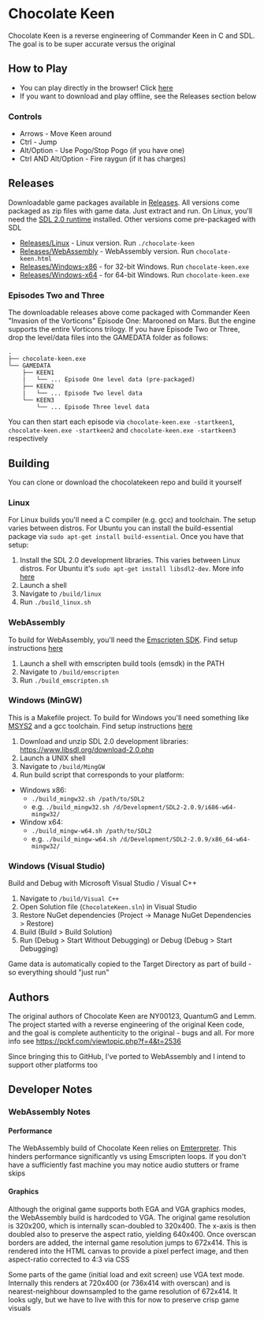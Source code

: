 # Chocolate Keen
Chocolate Keen is a reverse engineering of Commander Keen in C and SDL. The goal is to be super accurate versus the original

## How to Play
* You can play directly in the browser! Click <a href="http://www.jamesfmackenzie.com/chocolatekeen">here</a>
* If you want to download and play offline, see the Releases section below  

### Controls
* Arrows - Move Keen around
* Ctrl - Jump
* Alt/Option - Use Pogo/Stop Pogo (if you have one)
* Ctrl AND Alt/Option - Fire raygun (if it has charges)

## Releases
Downloadable game packages available in <a href="https://github.com/jamesfmackenzie/chocolatekeen/tree/master/Releases">Releases</a>. All versions come packaged as zip files with game data. Just extract and run. On Linux, you'll need the <a href="https://wiki.libsdl.org/Installation#Linux.2FUnix" target="_blank">SDL 2.0 runtime</a> installed. Other versions come pre-packaged with SDL

* <a href="https://github.com/jamesfmackenzie/chocolatekeen/tree/master/Releases/Linux">Releases/Linux</a> - Linux version. Run `./chocolate-keen`
* <a href="https://github.com/jamesfmackenzie/chocolatekeen/tree/master/Releases/WebAssembly">Releases/WebAssembly</a> - WebAssembly version. Run `chocolate-keen.html`
* <a href="https://github.com/jamesfmackenzie/chocolatekeen/tree/master/Releases/Windows-x86">Releases/Windows-x86</a> - for 32-bit Windows. Run `chocolate-keen.exe`
* <a href="https://github.com/jamesfmackenzie/chocolatekeen/tree/master/Releases/Windows-x64">Releases/Windows-x64</a> - for 64-bit Windows. Run `chocolate-keen.exe`

### Episodes Two and Three
The downloadable releases above come packaged with Commander Keen "Invasion of the Vorticons" Episode One: Marooned on Mars. But the engine supports the entire Vorticons trilogy. If you have Episode Two or Three, drop the level/data files into the GAMEDATA folder as follows:

    .
    ├── chocolate-keen.exe
    └── GAMEDATA
        ├── KEEN1
        |   └── ... Episode One level data (pre-packaged)
        ├── KEEN2
        |   └── ... Episode Two level data
        └── KEEN3
            └── ... Episode Three level data
    
You can then start each episode via `chocolate-keen.exe -startkeen1`, `chocolate-keen.exe -startkeen2` and `chocolate-keen.exe -startkeen3` respectively

## Building
You can clone or download the chocolatekeen repo and build it yourself

### Linux
For Linux builds you'll need a C compiler (e.g. gcc) and toolchain. The setup varies between distros. For Ubuntu you can install the build-essential package via `sudo apt-get install build-essential`. Once you have that setup:

1. Install the SDL 2.0 development libraries. This varies between Linux distros. For Ubuntu it's `sudo apt-get install libsdl2-dev`. More info <a href="https://wiki.libsdl.org/Installation#Linux.2FUnix" target="_blank">here</a>
2. Launch a shell
3. Navigate to `/build/linux`
4. Run `./build_linux.sh`

### WebAssembly
To build for WebAssembly, you'll need the <a href="https://github.com/emscripten-core/emsdk" target="_blank">Emscripten SDK</a>. Find setup instructions <a href="https://emscripten.org/docs/getting_started/downloads.html" target="_blank">here</a>

1. Launch a shell with emscripten build tools (emsdk) in the PATH
2. Navigate to `/build/emscripten`
3. Run `./build_emscripten.sh`

### Windows (MinGW)
This is a Makefile project. To build for Windows you'll need something like <a href="https://www.msys2.org/" target="_blank">MSYS2</a> and a gcc toolchain. Find setup instructions <a href="https://www.math.ucla.edu/~wotaoyin/windows_coding.html" target="_blank">here</a>

1. Download and unzip SDL 2.0 development libraries: https://www.libsdl.org/download-2.0.php
2. Launch a UNIX shell
3. Navigate to `/build/MingGW`
4. Run build script that corresponds to your platform:
* Windows x86:
  * `./build_mingw32.sh /path/to/SDL2`
  * e.g. `./build_mingw32.sh /d/Development/SDL2-2.0.9/i686-w64-mingw32/`
* Window x64:
  * `./build_mingw-w64.sh /path/to/SDL2`
  * e.g. `./build_mingw-w64.sh /d/Development/SDL2-2.0.9/x86_64-w64-mingw32/`

### Windows (Visual Studio)
Build and Debug with Microsoft Visual Studio / Visual C++

1. Navigate to `/build/Visual C++`
2. Open Solution file (`ChocolateKeen.sln`) in Visual Studio
3. Restore NuGet dependencies (Project -> Manage NuGet Dependencies > Restore)
4. Build (Build > Build Solution)
5. Run (Debug > Start Without Debugging) or Debug (Debug > Start Debugging)

Game data is automatically copied to the Target Directory as part of build - so everything should "just run"

## Authors
The original authors of Chocolate Keen are NY00123, QuantumG and Lemm. The project started with a reverse engineering of the original Keen code, and the goal is complete authenticity to the original - bugs and all. For more info see https://pckf.com/viewtopic.php?f=4&t=2536

Since bringing this to GitHub, I've ported to WebAssembly and I intend to support other platforms too 

## Developer Notes

### WebAssembly Notes

#### Performance
The WebAssembly build of Chocolate Keen relies on <a href="https://github.com/emscripten-core/emscripten/wiki/Emterpreter" target="_blank">Emterpreter</a>. This hinders performance significantly vs using Emscripten loops. If you don't have a sufficiently fast machine you may notice audio stutters or frame skips

#### Graphics
Although the original game supports both EGA and VGA graphics modes, the WebAssembly build is hardcoded to VGA. The original game resolution is 320x200, which is internally scan-doubled to 320x400. The x-axis is then doubled also to preserve the aspect ratio, yielding 640x400. Once overscan borders are added, the internal game resolution jumps to 672x414. This is rendered into the HTML canvas to provide a pixel perfect image, and then aspect-ratio corrected to 4:3 via CSS

Some parts of the game (initial load and exit screen) use VGA text mode. Internally this renders at 720x400 (or 736x414 with overscan) and is nearest-neighbour downsampled to the game resolution of 672x414. It looks ugly, but we have to live with this for now to preserve crisp game visuals
